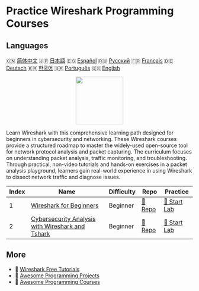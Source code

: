 # Practice Wireshark Programming Courses

## Languages

🇨🇳 [简体中文](README_zh.md) 🇯🇵 [日本語](README_ja.md) 🇪🇸 [Español](README_es.md) 🇷🇺 [Русский](README_ru.md) 🇫🇷 [Français](README_fr.md) 🇩🇪 [Deutsch](README_de.md) 🇰🇷 [한국어](README_ko.md) 🇧🇷 [Português](README_pt.md) 🇺🇸 [English](README.md) 

<div align="center">
<img width="128px" src="https://file.labex.io/path/OuFutztV2dPZ.png">
</div>

Learn Wireshark with this comprehensive learning path designed for beginners in cybersecurity and networking. These Wireshark courses provide a structured roadmap to master the widely-used open-source tool for network protocol analysis and packet capturing. The curriculum focuses on understanding packet analysis, traffic monitoring, and troubleshooting. Through practical, non-video tutorials and hands-on exercises in a packet analysis playground, learners gain real-world experience in using Wireshark to dissect network traffic and diagnose issues.

|   Index | Name                                                                                                                          | Difficulty   | Repo                                                                                      | Practice                                                                                  |
|---------|-------------------------------------------------------------------------------------------------------------------------------|--------------|-------------------------------------------------------------------------------------------|-------------------------------------------------------------------------------------------|
|       1 | [Wireshark for Beginners](https://labex.io/courses/wireshark-for-beginners)                                                   | Beginner     | [🔗 Repo](https://github.com/labex-labs/wireshark-for-beginners)                          | [🚀 Start Lab](https://labex.io/courses/wireshark-for-beginners)                          |
|       2 | [Cybersecurity Analysis with Wireshark and Tshark](https://labex.io/courses/cybersecurity-analysis-with-wireshark-and-tshark) | Beginner     | [🔗 Repo](https://github.com/labex-labs/cybersecurity-analysis-with-wireshark-and-tshark) | [🚀 Start Lab](https://labex.io/courses/cybersecurity-analysis-with-wireshark-and-tshark) |

## More

- 🔗 [Wireshark Free Tutorials](https://github.com/labex-labs/wireshark-free-tutorials)
- 🔗 [Awesome Programming Projects](https://github.com/labex-labs/awesome-programming-projects)
- 🔗 [Awesome Programming Courses](https://github.com/labex-labs/awesome-programming-courses)

